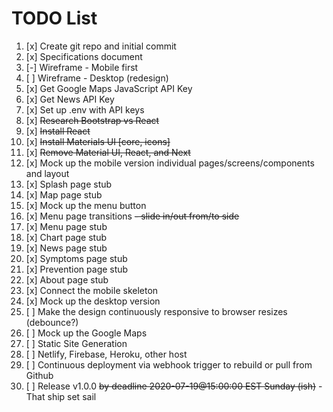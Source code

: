 # TODO List

1. [x] Create git repo and initial commit
2. [x] Specifications document
3. [-] Wireframe - Mobile first
4. [ ] Wireframe - Desktop (redesign)
5. [x] Get Google Maps JavaScript API Key
6. [x] Get News API Key
7. [x] Set up .env with API keys
8. [x] ~~Research Bootstrap vs React~~
9. [x] ~~Install React~~
10. [x] ~~Install Materials UI [core, icons]~~
11. [x] ~~Remove Material UI, React, and Next~~
12. [x] Mock up the mobile version individual pages/screens/components and layout
13. [x] Splash page stub
14. [x] Map page stub
15. [x] Mock up the menu button
16. [x] Menu page transitions ~~- slide in/out from/to side~~
17. [x] Menu page stub
18. [x] Chart page stub
19. [x] News page stub
20. [x] Symptoms page stub
21. [x] Prevention page stub
22. [x] About page stub
23. [x] Connect the mobile skeleton
24. [x] Mock up the desktop version
25. [ ] Make the design continuously responsive to browser resizes (debounce?)
26. [ ] Mock up the Google Maps
27. [ ] Static Site Generation
28. [ ] Netlify, Firebase, Heroku, other host
29. [ ] Continuous deployment via webhook trigger to rebuild or pull from Github
30. [ ] Release v1.0.0 ~~by deadline 2020-07-19@15:00:00 EST Sunday (ish)~~ - That ship set sail
